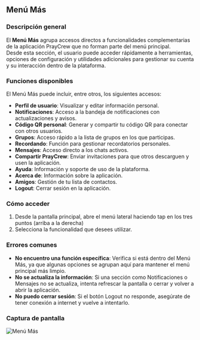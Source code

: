 ## Menú Más

### Descripción general
El **Menú Más** agrupa accesos directos a funcionalidades complementarias de la aplicación PrayCrew que no forman parte del menú principal.  
Desde esta sección, el usuario puede acceder rápidamente a herramientas, opciones de configuración y utilidades adicionales para gestionar su cuenta y su interacción dentro de la plataforma.

### Funciones disponibles
El Menú Más puede incluir, entre otros, los siguientes accesos:

- **Perfil de usuario**: Visualizar y editar información personal.
- **Notificaciones**: Acceso a la bandeja de notificaciones con actualizaciones y avisos.
- **Código QR personal**: Generar y compartir tu código QR para conectar con otros usuarios.
- **Grupos**: Acceso rápido a la lista de grupos en los que participas.
- **Recordando**: Función para gestionar recordatorios personales.
- **Mensajes**: Acceso directo a los chats activos.
- **Compartir PrayCrew**: Enviar invitaciones para que otros descarguen y usen la aplicación.
- **Ayuda**: Información y soporte de uso de la plataforma.
- **Acerca de**: Información sobre la aplicación.
- **Amigos**: Gestión de tu lista de contactos.
- **Logout**: Cerrar sesión en la aplicación.

### Cómo acceder
1. Desde la pantalla principal, abre el menú lateral haciendo tap en los tres puntos (arriba a la derecha)
3. Selecciona la funcionalidad que desees utilizar.

### Errores comunes
- **No encuentro una función específica**: Verifica si está dentro del Menú Más, ya que algunas opciones se agrupan aquí para mantener el menú principal más limpio.
- **No se actualiza la información**: Si una sección como Notificaciones o Mensajes no se actualiza, intenta refrescar la pantalla o cerrar y volver a abrir la aplicación.
- **No puedo cerrar sesión**: Si el botón Logout no responde, asegúrate de tener conexión a internet y vuelve a intentarlo.

### Captura de pantalla
![Menú Más](/img/menu-mas.jpg)

